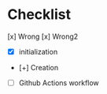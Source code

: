 # Checklist

 [x]  Wrong
 [x] Wrong2
- [x]  initialization
- [+] Creation 
- [ ] Github Actions workflow
